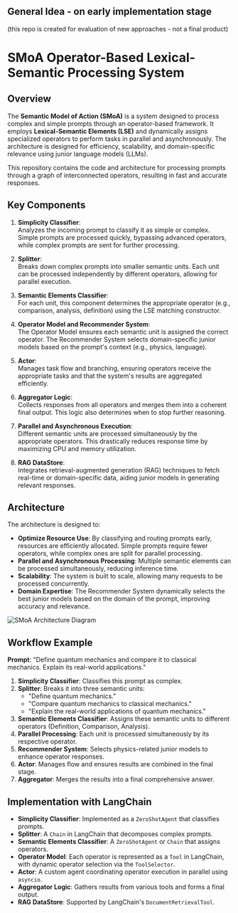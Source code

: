 ## General Idea - on early implementation stage
(this repo is created for evaluation of new approaches - not a final product)
# SMoA Operator-Based Lexical-Semantic Processing System

## Overview

The **Semantic Model of Action (SMoA)** is a system designed to process complex and simple prompts through an operator-based framework. It employs **Lexical-Semantic Elements (LSE)** and dynamically assigns specialized operators to perform tasks in parallel and asynchronously. The architecture is designed for efficiency, scalability, and domain-specific relevance using junior language models (LLMs).

This repository contains the code and architecture for processing prompts through a graph of interconnected operators, resulting in fast and accurate responses.

## Key Components

1. **Simplicity Classifier**:  
   Analyzes the incoming prompt to classify it as simple or complex. Simple prompts are processed quickly, bypassing advanced operators, while complex prompts are sent for further processing.
   
2. **Splitter**:  
   Breaks down complex prompts into smaller semantic units. Each unit can be processed independently by different operators, allowing for parallel execution.
   
3. **Semantic Elements Classifier**:  
   For each unit, this component determines the appropriate operator (e.g., comparison, analysis, definition) using the LSE matching constructor.
   
4. **Operator Model and Recommender System**:  
   The Operator Model ensures each semantic unit is assigned the correct operator. The Recommender System selects domain-specific junior models based on the prompt's context (e.g., physics, language).
   
5. **Actor**:  
   Manages task flow and branching, ensuring operators receive the appropriate tasks and that the system's results are aggregated efficiently.
   
6. **Aggregator Logic**:  
   Collects responses from all operators and merges them into a coherent final output. This logic also determines when to stop further reasoning.

7. **Parallel and Asynchronous Execution**:  
   Different semantic units are processed simultaneously by the appropriate operators. This drastically reduces response time by maximizing CPU and memory utilization.

8. **RAG DataStore**:  
   Integrates retrieval-augmented generation (RAG) techniques to fetch real-time or domain-specific data, aiding junior models in generating relevant responses.

## Architecture

The architecture is designed to:
- **Optimize Resource Use**: By classifying and routing prompts early, resources are efficiently allocated. Simple prompts require fewer operators, while complex ones are split for parallel processing.
- **Parallel and Asynchronous Processing**: Multiple semantic elements can be processed simultaneously, reducing inference time.
- **Scalability**: The system is built to scale, allowing many requests to be processed concurrently.
- **Domain Expertise**: The Recommender System dynamically selects the best junior models based on the domain of the prompt, improving accuracy and relevance.

![SMoA Architecture Diagram](./Operators.png)

## Workflow Example

**Prompt**: "Define quantum mechanics and compare it to classical mechanics. Explain its real-world applications."

1. **Simplicity Classifier**: Classifies this prompt as complex.
2. **Splitter**: Breaks it into three semantic units:
   - "Define quantum mechanics."
   - "Compare quantum mechanics to classical mechanics."
   - "Explain the real-world applications of quantum mechanics."
3. **Semantic Elements Classifier**: Assigns these semantic units to different operators (Definition, Comparison, Analysis).
4. **Parallel Processing**: Each unit is processed simultaneously by its respective operator.
5. **Recommender System**: Selects physics-related junior models to enhance operator responses.
6. **Actor**: Manages flow and ensures results are combined in the final stage.
7. **Aggregator**: Merges the results into a final comprehensive answer.

## Implementation with LangChain

- **Simplicity Classifier**: Implemented as a `ZeroShotAgent` that classifies prompts.
- **Splitter**: A `Chain` in LangChain that decomposes complex prompts.
- **Semantic Elements Classifier**: A `ZeroShotAgent` or `Chain` that assigns operators.
- **Operator Model**: Each operator is represented as a `Tool` in LangChain, with dynamic operator selection via the `ToolSelector`.
- **Actor**: A custom agent coordinating operator execution in parallel using `asyncio`.
- **Aggregator Logic**: Gathers results from various tools and forms a final output.
- **RAG DataStore**: Supported by LangChain's `DocumentRetrievalTool`.
